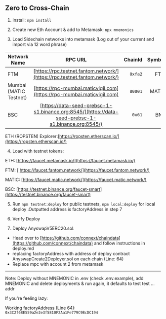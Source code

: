 ## Zero to Cross-Chain 


1. Install: ` npm install `

2. Create new Eth Account & add to Metamask: ` npx mnemonics `

3. Load Sidechain networks into metamask (Log out of your current and import via 12 word phrase) 

Network Name | RPC URL           | ChainId  | Symbol | Explorer | Tutorial
| ----------------- |:-----------------:| --------:|-------:|---------:|---------:|
| FTM        | [https://rpc.testnet.fantom.network/](https://rpc.testnet.fantom.network/)| `0xfa2` | FTM   | [https://explorer.testnet.fantom.network/](https://explorer.testnet.fantom.network/)| [Tutorial](https://docs.fantom.foundation/tutorials/set-up-metamask-testnet)|
| Mumbai (MATIC Testnet)| [https://rpc-mumbai.maticvigil.com](https://rpc-mumbai.maticvigil.com)                |  `80001` |  MATIC    |  [https://explorer-mumbai.maticvigil.com](https://explorer-mumbai.maticvigil.com)| [Tutorial](https://docs.matic.network/docs/develop/network-details/network/)| 
| BSC        | [https://data-seed-prebsc-1-s1.binance.org:8545/](https://data-seed-prebsc-1-s1.binance.org:8545/)      |  `0x61` |  BNB    |  [https://testnet.bscscan.com](https://testnet.bscscan.com)    | [Tutorial](https://docs.binance.org/smart-chain/wallet/metamask.html)|

ETH (ROPSTEN) Explorer:[https://ropsten.etherscan.io/](https://ropsten.etherscan.io/)

4. Load with testnet tokens:

ETH: [https://faucet.metamask.io/](https://faucet.metamask.io/)

FTM: [ https://faucet.fantom.network/](https://faucet.fantom.network/)

MATIC: [https://faucet.matic.network/](https://faucet.matic.network/)

BSC: [https://testnet.binance.org/faucet-smart](https://testnet.binance.org/faucet-smart)



5. Run `npm testnet:deploy` for public testnets, `npm local:deploy` for local deploy .Outputted address is factoryAddress in step 7

6. Verify Deploy

7. Deploy AnyswapV5ERC20.sol: 
* Head over to [https://github.com/connext/chaindata](https://github.com/connext/chaindata) and follow instructions in deploy.md
* replacing factoryAddress with address of deploy contract AnyswapCreate2Deployer.sol on each chain (Line: 64)
* Replace mpc with account 2 from metamask

____
Note: Deploy without MNEMONIC in .env (check .env.example), add MNEMONIC and delete deployments & run again, it defaults to test test ... addr


If you're feeling lazy:

Working factoryAddress (Line 64):
`0x3C2f68E559a2e2e3f5810F2Aa1Fe779C9BcDC194`

